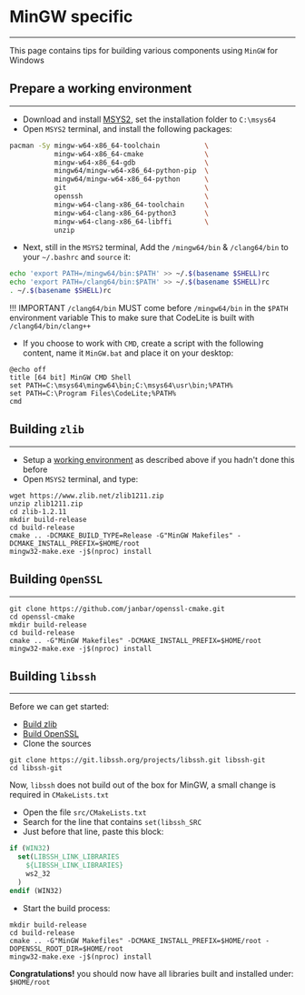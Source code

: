 # MinGW specific
---

This page contains tips for building various components using `MinGW` for Windows

## Prepare a working environment
---

- Download and install [MSYS2][2], set the installation folder to `C:\msys64`
- Open `MSYS2` terminal, and install the following packages:

```bash
pacman -Sy mingw-w64-x86_64-toolchain           \
           mingw-w64-x86_64-cmake               \
           mingw-w64-x86_64-gdb                 \
           mingw64/mingw-w64-x86_64-python-pip  \
           mingw64/mingw-w64-x86_64-python      \
           git                                  \
           openssh                              \
           mingw-w64-clang-x86_64-toolchain     \
           mingw-w64-clang-x86_64-python3       \
           mingw-w64-clang-x86_64-libffi        \
           unzip
```

- Next, still in the `MSYS2` terminal, Add the `/mingw64/bin` & `/clang64/bin` to your `~/.bashrc` and `source` it:

```bash
echo 'export PATH=/mingw64/bin:$PATH' >> ~/.$(basename $SHELL)rc
echo 'export PATH=/clang64/bin:$PATH' >> ~/.$(basename $SHELL)rc
. ~/.$(basename $SHELL)rc
```

!!! IMPORTANT
    `/clang64/bin` MUST come before `/mingw64/bin` in the `$PATH` environment variable
    This to make sure that CodeLite is built with `/clang64/bin/clang++`

- If you choose to work with `CMD`, create a script with the following content, name it `MinGW.bat` and place it on your desktop:

```batch
@echo off
title [64 bit] MinGW CMD Shell
set PATH=C:\msys64\mingw64\bin;C:\msys64\usr\bin;%PATH%
set PATH=C:\Program Files\CodeLite;%PATH%
cmd
```

## Building `zlib`
---

- Setup a [working environment][7] as described above if you hadn't done this before
- Open `MSYS2` terminal, and type:

```batch
wget https://www.zlib.net/zlib1211.zip
unzip zlib1211.zip
cd zlib-1.2.11
mkdir build-release
cd build-release
cmake .. -DCMAKE_BUILD_TYPE=Release -G"MinGW Makefiles" -DCMAKE_INSTALL_PREFIX=$HOME/root
mingw32-make.exe -j$(nproc) install
```

## Building `OpenSSL`
---

```batch
git clone https://github.com/janbar/openssl-cmake.git
cd openssl-cmake
mkdir build-release
cd build-release
cmake .. -G"MinGW Makefiles" -DCMAKE_INSTALL_PREFIX=$HOME/root
mingw32-make.exe -j$(nproc) install
```

## Building `libssh`
---

Before we can get started:

- [Build zlib][5]
- [Build OpenSSL][6]
- Clone the sources

```batch
git clone https://git.libssh.org/projects/libssh.git libssh-git
cd libssh-git
```

Now, `libssh` does not build out of the box for MinGW, a small change is required in `CMakeLists.txt`

- Open the file `src/CMakeLists.txt`
- Search for the line that contains `set(libssh_SRC`
- Just before that line, paste this block:

```cmake
if (WIN32)
  set(LIBSSH_LINK_LIBRARIES
    ${LIBSSH_LINK_LIBRARIES}
    ws2_32
  )
endif (WIN32)
```

- Start the build process:

```batch
mkdir build-release
cd build-release
cmake .. -G"MinGW Makefiles" -DCMAKE_INSTALL_PREFIX=$HOME/root -DOPENSSL_ROOT_DIR=$HOME/root
mingw32-make.exe -j$(nproc) install
```

**Congratulations!** you should now have all libraries built and installed under: `$HOME/root`

[1]: https://www.zlib.net/zlib1211.zip
[2]: https://www.msys2.org/#installation
[3]: https://www.openssl.org/source/
[4]: https://strawberryperl.com/
[5]: #building-zlib
[6]: #building-openssl
[7]: #prepare-a-working-environment